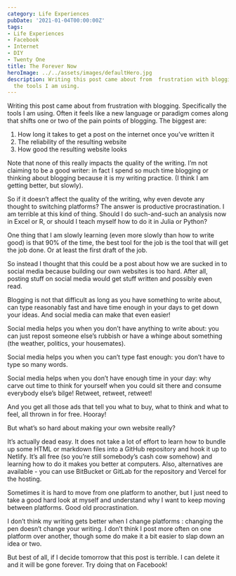 ```yaml
---
category: Life Experiences
pubDate: '2021-01-04T00:00:00Z'
tags:
- Life Experiences
- Facebook
- Internet
- DIY
- Twenty One
title: The Forever Now
heroImage: ../../assets/images/defaultHero.jpg
description: Writing this post came about from  frustration with blogging. Specifically
  the tools I am using.
---
```

Writing this post came about from  frustration with blogging. Specifically the tools I am using. Often it feels like a new language or paradigm comes along that shifts one or two of the pain points of blogging. The biggest are:

1. How long it takes to get a post on the internet once you’ve written it
2. The reliability of the resulting website
3. How good the resulting website looks

Note that none of this really impacts the quality of the writing. I’m not claiming to be a good writer: in fact I spend so much time blogging or thinking about blogging because it is my writing practice. (I think I am getting better, but slowly).

So if it doesn’t affect the quality of the writing, why even devote any thought to switching platforms? The answer is productive procrastination. I am terrible at this kind of thing. Should I do such-and-such an analysis now in Excel or R, or should I teach myself how to do it in Julia or Python?

One thing that I am slowly learning (even more slowly than how to write good) is that 90% of the time, the best tool for the job is the tool that will get the job done. Or at least the first draft of the job.

So instead I thought that this could be a post about how we are sucked in to social media because building our own websites is too hard. After all, posting stuff on social media would get stuff written and possibly even read.

Blogging is not that difficult as long as you have something to write about, can type reasonably fast and have time enough in your days to get down your ideas. And social media can make that even easier!

Social media helps you when you don’t have anything to write about: you can just repost someone else’s rubbish or have a whinge about something (the weather, politics, your housemates).

Social media helps you when you can’t type fast enough: you don’t have to type so many words.

Social media helps when you don’t have enough time in your day: why carve out time to think for yourself when you could sit there and consume everybody else’s bilge! Retweet, retweet, retweet!

And you get all those ads that tell you what to buy, what to think and what to feel, all thrown in for free. Hooray!

But what’s so hard about making your own website really?

It’s actually dead easy. It does not take a lot of effort to learn how to bundle up some HTML or markdown files into a GitHub repository and hook it up to Netlify. It’s all free (so you’re still somebody’s cash cow somehow) and learning how to do it makes you better at computers. Also, alternatives are available - you can use BitBucket or GitLab for the repository and Vercel for the hosting. 

Sometimes it is hard to move from one platform to another, but I just need to take a good hard look at myself and understand why I want to keep moving between platforms. Good old procrastination.

I don’t think my writing gets better when I change platforms : changing the pen doesn’t change your writing. I don’t think I post more often on one platform over another, though some do make it a bit easier to slap down an idea or two.

But best of all, if I decide tomorrow that this post is terrible. I can delete it and it will be gone forever. Try doing that on Facebook!